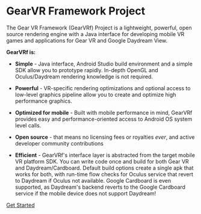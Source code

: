 # GearVR Framework Project

The Gear VR Framework (GearVRf) Project is a lightweight, powerful, open source rendering engine with a Java interface for developing mobile VR games and applications for Gear VR and Google Daydream View.

__GearVRf is:__

* __Simple__ - Java interface, Android Studio build environment and a simple SDK allow you to prototype rapidly. In-depth OpenGL and Oculus/Daydream rendering knowledge is not required. 

* __Powerful__ - VR-specific rendering optimizations and optional access to low-level graphics pipeline allow you to create and optimize high performance graphics.   

* __Optimized for mobile__ - Built with mobile performance in mind, GearVRf provides easy and performance-oriented access to Android OS system level calls.  

* __Open source__ - that means no licensing fees or royalties *ever*, and active developer community contributions 

* __Efficient__ - GearVRf's interface layer is abstracted from the target mobile VR platform SDK. You can write code once and build for both Gear VR and Daydream/Cardboard. Default build options create a single apk that works for both, with run-time flow checks for Oculus service that revert to Daydream if Oculus not available. Google Cardboard is even supported, as Daydream's backend reverts to the Google Cardboard service if the mobile device does not support Daydream!

[Get Started](getting_started.md)
